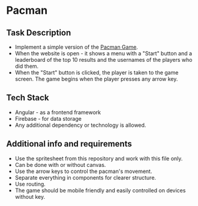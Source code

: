 # Pacman
## Task Description
- Implement a simple version of the [Pacman Game](https://www.google.com/logos/2010/pacman10-i.html).
- When the website is open - it shows a menu with a "Start" button and a leaderboard of the top 10 results and the usernames of the players who did them.
- When the "Start" button is clicked, the player is taken to the game screen. The game begins when the player presses any arrow key.

## Tech Stack
- Angular - as a frontend framework
- Firebase - for data storage
- Any additional dependency or technology is allowed.

## Additional info and requirements
- Use the spritesheet from this repository and work with this file only.
- Can be done with or without canvas.
- Use the arrow keys to control the pacman's movement.
- Separate everything in components for clearer structure.
- Use routing.
- The game should be mobile friendly and easily controlled on devices without key.

